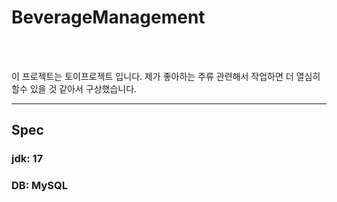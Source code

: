 # BeverageManagement
<br>
<br>

이 프로젝트는 토이프로젝트 입니다.
제가 좋아하는 주류 관련해서 작업하면 더 열심히 할수 있을 것 같아서 구상했습니다.

<hr>

## Spec
### jdk: 17
### DB: MySQL
